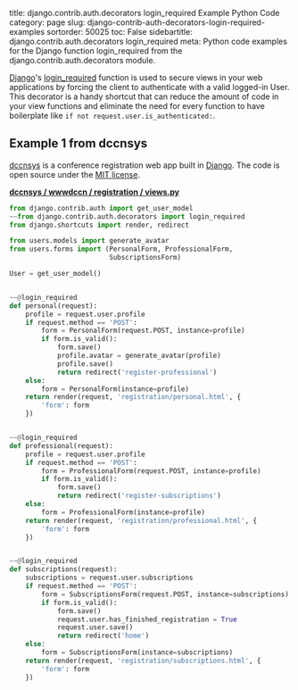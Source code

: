 title: django.contrib.auth.decorators login_required Example Python Code
category: page
slug: django-contrib-auth-decorators-login-required-examples
sortorder: 50025
toc: False
sidebartitle: django.contrib.auth.decorators login_required
meta: Python code examples for the Django function login_required from the django.contrib.auth.decorators module.


[Django](/django.html)'s
[login_required](https://docs.djangoproject.com/en/dev/topics/auth/default/#the-login-required-decorator)
function is used to secure views in your web applications by forcing
the client to authenticate with a valid logged-in User. This decorator
is a handy shortcut that can reduce the amount of code in your view
functions and eliminate the need for every function to have
boilerplate like `if not request.user.is_authenticated:`.


## Example 1 from dccnsys
[dccnsys](https://github.com/dccnconf/dccnsys) is a conference registration 
web app built in [Django](/django.html). The code is open source under the
[MIT license](https://github.com/dccnconf/dccnsys/blob/master/LICENSE).

[**dccnsys / wwwdccn / registration / views.py**](https://github.com/dccnconf/dccnsys/blob/master/wwwdccn/registration/views.py)

```python
from django.contrib.auth import get_user_model
~~from django.contrib.auth.decorators import login_required
from django.shortcuts import render, redirect

from users.models import generate_avatar
from users.forms import (PersonalForm, ProfessionalForm, 
                         SubscriptionsForm)

User = get_user_model()


~~@login_required
def personal(request):
    profile = request.user.profile
    if request.method == 'POST':
        form = PersonalForm(request.POST, instance=profile)
        if form.is_valid():
            form.save()
            profile.avatar = generate_avatar(profile)
            profile.save()
            return redirect('register-professional')
    else:
        form = PersonalForm(instance=profile)
    return render(request, 'registration/personal.html', {
        'form': form
    })


~~@login_required
def professional(request):
    profile = request.user.profile
    if request.method == 'POST':
        form = ProfessionalForm(request.POST, instance=profile)
        if form.is_valid():
            form.save()
            return redirect('register-subscriptions')
    else:
        form = ProfessionalForm(instance=profile)
    return render(request, 'registration/professional.html', {
        'form': form
    })


~~@login_required
def subscriptions(request):
    subscriptions = request.user.subscriptions
    if request.method == 'POST':
        form = SubscriptionsForm(request.POST, instance=subscriptions)
        if form.is_valid():
            form.save()
            request.user.has_finished_registration = True
            request.user.save()
            return redirect('home')
    else:
        form = SubscriptionsForm(instance=subscriptions)
    return render(request, 'registration/subscriptions.html', {
        'form': form
    })
```
